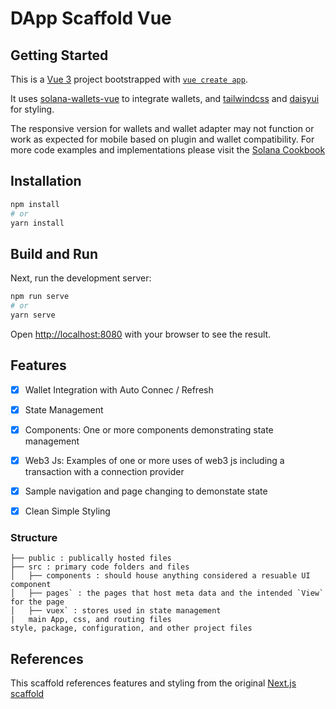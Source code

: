 # DApp Scaffold Vue

## Getting Started

This is a [Vue 3](https://vuejs.org/) project bootstrapped with [`vue create app`](https://github.com/vercel/next.js/tree/canary/packages/create-next-app).

It uses [solana-wallets-vue](https://github.com/lorisleiva/solana-wallets-vue) to integrate wallets, and [tailwindcss](https://tailwindcss.com/) and [daisyui](https://daisyui.com/) for styling. 

The responsive version for wallets and wallet adapter may not function or work as expected for mobile based on plugin and wallet compatibility. For more code examples and implementations please visit the [Solana Cookbook](https://solanacookbook.com/)

## Installation

```bash
npm install
# or
yarn install
```

## Build and Run

Next, run the development server:

```bash
npm run serve
# or
yarn serve
```

Open [http://localhost:8080](http://localhost:8080) with your browser to see the result.

## Features

- [x] Wallet Integration with Auto Connec / Refresh

- [x] State Management

- [x] Components: One or more components demonstrating state management

- [x] Web3 Js: Examples of one or more uses of web3 js including a transaction with a connection provider

- [x] Sample navigation and page changing to demonstate state

- [x] Clean Simple Styling 

### Structure
 
```
├── public : publically hosted files
├── src : primary code folders and files 
│   ├── components : should house anything considered a resuable UI component
│   ├── pages` : the pages that host meta data and the intended `View` for the page
│   ├── vuex` : stores used in state management
|   main App, css, and routing files
style, package, configuration, and other project files

```
## References

This scaffold references features and styling from the original [Next.js scaffold](https://github.com/solana-labs/dapp-scaffold) 
